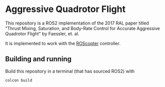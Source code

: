 # Aggressive Quadrotor Flight
This repository is a ROS2 implementation of the 2017 RAL paper titled "Thrust Mixing, Saturation, and Body-Rate Control for Accurate Aggressive Quadrotor Flight" by Faessler, et. al.

It is implemented to work with the [ROScopter](https://github.com/rosflight/roscopter.git) controller.

## Building and running
Build this repository in a terminal (that has sourced ROS2) with

```
colcon build
```

